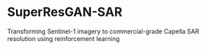 # SuperResGAN-SAR
Transforming Sentinel-1 imagery to commercial-grade Capella SAR resolution using reinforcement learning
